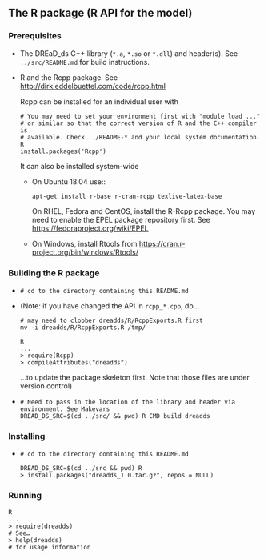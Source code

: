 ## The R package (R API for the model)

### Prerequisites

* The DREaD_ds C++ library (`*.a`, `*.so` or `*.dll`) and
  header(s). See `../src/README.md` for build instructions.

* R and the Rcpp package. See
  http://dirk.eddelbuettel.com/code/rcpp.html

  Rcpp can be installed for an individual user with
  ```
  # You may need to set your environment first with "module load ..."
  # or similar so that the correct version of R and the C++ compiler is
  # available. Check ../README-* and your local system documentation.
  R
  install.packages('Rcpp')
  ```

  It can also be installed system-wide

  * On Ubuntu 18.04 use::
    ```
    apt-get install r-base r-cran-rcpp texlive-latex-base
    ```
    On RHEL, Fedora and CentOS, install the R-Rcpp package. You may need
    to enable the EPEL package repository first. See
    https://fedoraproject.org/wiki/EPEL

  * On Windows, install Rtools from
    https://cran.r-project.org/bin/windows/Rtools/

### Building the R package

* ```
  # cd to the directory containing this README.md
  ```

* (Note: if you have changed the API in `rcpp_*.cpp`, do…
  ```
  # may need to clobber dreadds/R/RcppExports.R first
  mv -i dreadds/R/RcppExports.R /tmp/

  R
  ...
  > require(Rcpp)
  > compileAttributes("dreadds")
  ```
  …to update the package skeleton first. Note that those files are under
  version control)


* ```
  # Need to pass in the location of the library and header via environment. See Makevars
  DREAD_DS_SRC=$(cd ../src/ && pwd) R CMD build dreadds
  ```

### Installing
* ```
  # cd to the directory containing this README.md

  DREAD_DS_SRC=$(cd ../src && pwd) R
  > install.packages("dreadds_1.0.tar.gz", repos = NULL)
  ```

### Running
```
R
...
> require(dreadds)
# See…
> help(dreadds)
# for usage information
```
